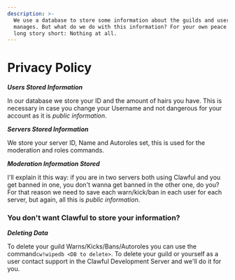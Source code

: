 ```yaml
---
description: >-
  We use a database to store some information about the guilds and users Clawful
  manages. But what do we do with this information? For your own peace of mind,
  long story short: Nothing at all.
---
```


# Privacy Policy

 _**Users Stored Information**_

In our database we store your ID and the amount of hairs you have. This is necessary in case you change your Username and not dangerous for your account as it is _public information_.

 _**Servers Stored Information**_

We store your server ID, Name and Autoroles set, this is used for the moderation and roles commands.

 _**Moderation Information Stored**_

 I'll explain it this way: if you are in two servers both using Clawful and you get banned in one, you don't wanna get banned in the other one, do you? For that reason we need to save each warn/kick/ban in each user for each server, but again, all this is _public information_.

### You don't want Clawful to store your information?

_**Deleting Data**_

 To delete your guild Warns/Kicks/Bans/Autoroles you can use the command`cw!wipedb <DB to delete>`. To delete your guild or yourself as a user contact support in the Clawful Development Server and we'll do it for you.

